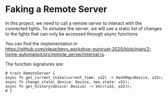 # Faking a Remote Server

In this project, we need to call a remote server to interact with the connected lights. To simulate the server, we will use a static list of changes to the lights that can only be accessed through async functions.

You can find the implementation in <https://github.com/vleue/bevy_workshop-eurorust-2025/blob/main/2-home-automation/src/remote_server/internal.rs>.

The function signatures are:

```rust,ignore
# trait RemoteServer {
async fn get_current_state(current_time: u32) -> HashMap<Device, u32>;
async fn change_state(_device: Device, new_state: u32);
async fn get_history(device: Device) -> Vec<(u32, u32)>;
# }
```
